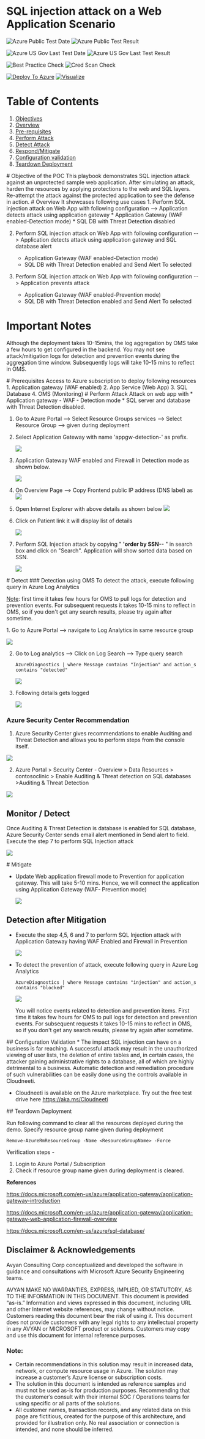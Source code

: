 # SQL injection attack on a Web Application Scenario

![Azure Public Test Date](https://azurequickstartsservice.blob.core.windows.net/badges/101-SQL-Injection-Attack-Prevention/PublicLastTestDate.svg)
![Azure Public Test Result](https://azurequickstartsservice.blob.core.windows.net/badges/101-SQL-Injection-Attack-Prevention/PublicDeployment.svg)

![Azure US Gov Last Test Date](https://azurequickstartsservice.blob.core.windows.net/badges/101-SQL-Injection-Attack-Prevention/FairfaxLastTestDate.svg)
![Azure US Gov Last Test Result](https://azurequickstartsservice.blob.core.windows.net/badges/101-SQL-Injection-Attack-Prevention/FairfaxDeployment.svg)

![Best Practice Check](https://azurequickstartsservice.blob.core.windows.net/badges/101-SQL-Injection-Attack-Prevention/BestPracticeResult.svg)
![Cred Scan Check](https://azurequickstartsservice.blob.core.windows.net/badges/101-SQL-Injection-Attack-Prevention/CredScanResult.svg)

[![Deploy To Azure](https://raw.githubusercontent.com/Azure/azure-quickstart-templates/master/1-CONTRIBUTION-GUIDE/images/deploytoazure.svg?sanitize=true)]("https://portal.azure.com/#create/Microsoft.Template/uri/https%3A%2F%2Fraw.githubusercontent.com%2FAzure%2Fazure-quickstart-templates%2Fmaster%2F101-SQL-Injection-Attack-Prevention%2Fazuredeploy.json")
[![Visualize](https://raw.githubusercontent.com/Azure/azure-quickstart-templates/master/1-CONTRIBUTION-GUIDE/images/visualizebutton.svg?sanitize=true)]("http://armviz.io/#/?load=https%3A%2F%2Fraw.githubusercontent.com%2FAzure%2Fazure-quickstart-templates%2Fmaster%2F101-SQL-Injection-Attack-Prevention%2Fazuredeploy.json")

# Table of Contents

1. [Objectives](#objectives)
2. [Overview](#overview)
3. [Pre-requisites](#prerequisites)
4. [Perform Attack](#attack)
5. [Detect Attack](#detect)
6. [Respond/Mitigate](#mitigate)
7. [Configuration validation](#config)
8. [Teardown Deployment](#teardown)

<a name="objectives">
# Objective of the POC
This playbook demonstrates SQL injection attack against an unprotected sample web application.  After simulating an attack, harden the resources by applying protections to the web and SQL layers.  Re-attempt the attack against the protected application to see the defense in action.

<a name="overview">
# Overview
It showcases following use cases
1. Perform SQL injection attack on Web App with following configuration --> Application detects attack using application gateway
    * Application Gateway (WAF enabled-Detection mode)
    * SQL DB with Threat Detection disabled

2. Perform SQL injection attack on Web App with following configuration -->
   Application detects attack using application gateway and SQL database alert

   - Application Gateway (WAF enabled-Detection mode)
   - SQL DB with Threat Detection enabled and Send Alert To selected

3. Perform SQL injection attack on Web App with following configuration -->
   Application prevents attack
   - Application Gateway (WAF enabled-Prevention mode)
   - SQL DB with Threat Detection enabled and Send Alert To selected

# Important Notes <a name="notes">

Although the deployment takes 10-15mins, the log aggregation by OMS take a few
hours to get configured in the backend. You may not see attack/mitigation logs
for detection and prevention events during the aggregation time window.
Subsequently logs will take 10-15 mins to reflect in OMS.

<a name="prerequisites">
# Prerequisites
Access to Azure subscription to deploy following resources
1. Application gateway (WAF enabled)
2. App Service (Web App)
3. SQL Database
4. OMS (Monitoring)

<a name="attack">
# Perform Attack
Attack on web app with
* Application gateway - WAF - Detection mode
* SQL server and database with Threat Detection disabled.

1. Go to Azure Portal --> Select Resource Groups services --> Select Resource
   Group --> <ResourceGroupName> given during deployment

2. Select Application Gateway with name 'appgw-detection-' as prefix.

   ![](images/sql-inj-appgateway-det-location.png)

3. Application Gateway WAF enabled and Firewall in Detection mode as shown
   below.

   ![](images/sql-inj-appgateway-waf-det.png)

4. On Overview Page --> Copy Frontend public IP address (DNS label) as
   ![](images/sql-inj-appgateway-det-ip.png)

5. Open Internet Explorer with above details as shown below
   ![](images/sql-inj-webapp-contoso-landingpage.png)

6. Click on Patient link it will display list of details

   ![](images/sql-inj-webapp-contoso-patients-defpage.png)

7. Perform SQL Injection attack by copying " **'order by SSN--** " in search box
   and click on "Search". Application will show sorted data based on SSN.

   ![](images/sql-inj-webapp-contoso-patients-attack-page.png)

<a name="detect">
# Detect
###  Detection using OMS
To detect the attack, execute following query in Azure Log Analytics
<p/>
<u>Note</u>: first time it takes few hours for OMS to pull logs for detection and prevention events. For subsequent requests it takes 10-15 mins to reflect in OMS, so if you don't get any search results, please try again after sometime.
<p/>
1. Go to Azure Portal --> navigate to Log Analytics in same resource group

![](images/sql-inj-common-oms-location.png)

2. Go to Log analytics --> Click on Log Search --> Type query search

   `AzureDiagnostics | where Message contains "Injection" and action_s contains "detected"`

   ![](images/sql-inj-oms-log-ana-location.png)

3. Following details gets logged

   ![](images/sql-inj-log-analytics-det.png)

### Azure Security Center Recommendation

1. Azure Security Center gives recommendations to enable Auditing and Threat
   Detection and allows you to perform steps from the console itself.

![](images/sql-inj-asc-recom.png)

2. Azure Portal > Security Center - Overview > Data Resources > contosoclinic >
   Enable Auditing & Threat detection on SQL databases >Auditing & Threat
   Detection

![](images/sql-inj-db-td-enabled.png)

## Monitor / Detect

Once Auditing & Threat Detection is database is enabled for SQL database, Azure
Security Center sends email alert mentioned in Send alert to field. Execute the
step 7 to perform SQL Injection attack

![](images/sql-inj-detection-mail.png)

<a name="mitigate">
# Mitigate

- Update Web application firewall mode to Prevention for application gateway.
  This will take 5-10 mins. Hence, we will connect the application using
  Application Gateway (WAF- Prevention mode)

  ![](images/sql-inj-appgateway-waf-prev.png)

## Detection after Mitigation

- Execute the step 4,5, 6 and 7 to perform SQL Injection attack with Application
  Gateway having WAF Enabled and Firewall in Prevention

  ![](images/403-forbidden-access-denied.png)

* To detect the prevention of attack, execute following query in Azure Log
  Analytics

  `AzureDiagnostics | where Message contains "injection" and action_s contains "blocked"`

  ![](images/sql-inj-log-analytics-blocked.png)

  You will notice events related to detection and prevention items. First time
  it takes few hours for OMS to pull logs for detection and prevention events.
  For subsequent requests it takes 10-15 mins to reflect in OMS, so if you don't
  get any search results, please try again after sometime.

<a name="config">
## Configuration Validation
* The impact SQL injection can have on a business is far reaching. A successful attack may result in the unauthorized viewing of user lists, the deletion of entire tables and, in certain cases, the attacker gaining administrative rights to a database, all of which are highly detrimental to a business. Automatic detection and remediation procedure of such vulnerabilities can be easily done using the controls available in Cloudneeti.

- Cloudneeti is available on the Azure marketplace. Try out the free test drive
  here https://aka.ms/Cloudneeti

<a name="teardown">
## Teardown Deployment

Run following command to clear all the resources deployed during the demo.
Specify resource group name given during deployment

`Remove-AzureRmResourceGroup -Name <ResourceGroupName> -Force`

Verification steps -

1. Login to Azure Portal / Subscription
2. Check if resource group name given during deployment is cleared.
<p/>

**References**

https://docs.microsoft.com/en-us/azure/application-gateway/application-gateway-introduction

https://docs.microsoft.com/en-us/azure/application-gateway/application-gateway-web-application-firewall-overview

https://docs.microsoft.com/en-us/azure/sql-database/

## Disclaimer & Acknowledgements

Avyan Consulting Corp conceptualized and developed the software in guidance and
consultations with Microsoft Azure Security Engineering teams.

AVYAN MAKE NO WARRANTIES, EXPRESS, IMPLIED, OR STATUTORY, AS TO THE INFORMATION
IN THIS DOCUMENT. This document is provided “as-is.” Information and views
expressed in this document, including URL and other Internet website references,
may change without notice. Customers reading this document bear the risk of
using it. This document does not provide customers with any legal rights to any
intellectual property in any AVYAN or MICROSOFT product or solutions. Customers
may copy and use this document for internal reference purposes.

### Note:

- Certain recommendations in this solution may result in increased data,
  network, or compute resource usage in Azure. The solution may increase a
  customer’s Azure license or subscription costs.
- The solution in this document is intended as reference samples and must not be
  used as-is for production purposes. Recommending that the customer’s consult
  with their internal SOC / Operations teams for using specific or all parts of
  the solutions.
- All customer names, transaction records, and any related data on this page are
  fictitious, created for the purpose of this architecture, and provided for
  illustration only. No real association or connection is intended, and none
  should be inferred.
